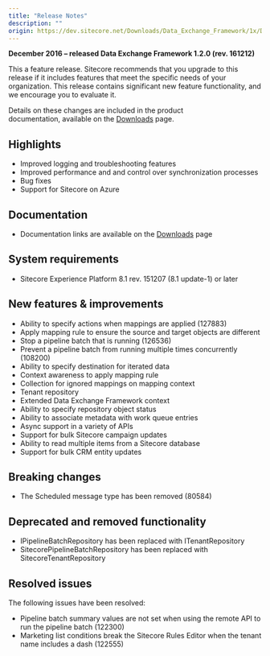 ```yaml
---
title: "Release Notes"
description: ""
origin: https://dev.sitecore.net/Downloads/Data_Exchange_Framework/1x/Data_Exchange_Framework_1_2/Release_Notes
---
```


**December 2016 – released Data Exchange Framework 1.2.0 (rev. 161212)**

This a feature release. Sitecore recommends that you upgrade to this release if it includes features that meet the specific needs of your organization. This release contains significant new feature functionality, and we encourage you to evaluate it.

Details on these changes are included in the product documentation, available on the [Downloads](/downloads/Data_Exchange_Framework/1x/Data_Exchange_Framework_1_2) page.

## Highlights

-   Improved logging and troubleshooting features
-   Improved performance and and control over synchronization processes
-   Bug fixes
-   Support for Sitecore on Azure

## Documentation

-   Documentation links are available on the [Downloads](/downloads/Data_Exchange_Framework/1x/Data_Exchange_Framework_1_2) page

## System requirements

-   Sitecore Experience Platform 8.1 rev. 151207 (8.1 update-1) or later

## New features & improvements

-   Ability to specify actions when mappings are applied (127883)
-   Apply mapping rule to ensure the source and target objects are different
-   Stop a pipeline batch that is running (126536)
-   Prevent a pipeline batch from running multiple times concurrently (108200)
-   Ability to specify destination for iterated data
-   Context awareness to apply mapping rule
-   Collection for ignored mappings on mapping context
-   Tenant repository
-   Extended Data Exchange Framework context
-   Ability to specify repository object status
-   Ability to associate metadata with work queue entries
-   Async support in a variety of APIs
-   Support for bulk Sitecore campaign updates
-   Ability to read multiple items from a Sitecore database
-   Support for bulk CRM entity updates

## Breaking changes

-   The Scheduled message type has been removed (80584)

## Deprecated and removed functionality

-   IPipelineBatchRepository has been replaced with ITenantRepository
-   SitecorePipelineBatchRepository has been replaced with SitecoreTenantRepository

## Resolved issues

The following issues have been resolved:

-   Pipeline batch summary values are not set when using the remote API to run the pipeline batch (122300)
-   Marketing list conditions break the Sitecore Rules Editor when the tenant name includes a dash (122555)